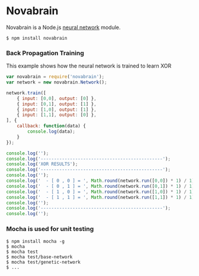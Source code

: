 # Novabrain

Novabrain is a Node.js [neural network](http://en.wikipedia.org/wiki/Artificial_neural_network) module.

```
$ npm install novabrain
```
### Back Propagation Training

This example shows how the neural network is trained to learn XOR

```javascript
var novabrain = require('novabrain');
var network = new novabrain.Network();

network.train([
    { input: [0,0], output: [0] },
    { input: [0,1], output: [1] },
    { input: [1,0], output: [1] },
    { input: [1,1], output: [0] },
], {
    callback: function(data) {
        console.log(data);
    }
});

console.log('');
console.log('----------------------------------------------');
console.log('XOR RESULTS');
console.log('----------------------------------------------');
console.log('');
console.log('  - [ 0 , 0 ] = ', Math.round(network.run([0,0]) * 1) / 1);
console.log('  - [ 0 , 1 ] = ', Math.round(network.run([0,1]) * 1) / 1);
console.log('  - [ 1 , 0 ] = ', Math.round(network.run([1,0]) * 1) / 1);
console.log('  - [ 1 , 1 ] = ', Math.round(network.run([1,1]) * 1) / 1);
console.log('');
console.log('----------------------------------------------');
console.log('');
```

### Mocha is used for unit testing
```
$ npm install mocha -g
$ mocha
$ mocha test
$ mocha test/base-network
$ mocha test/genetic-network
$ ...
```
